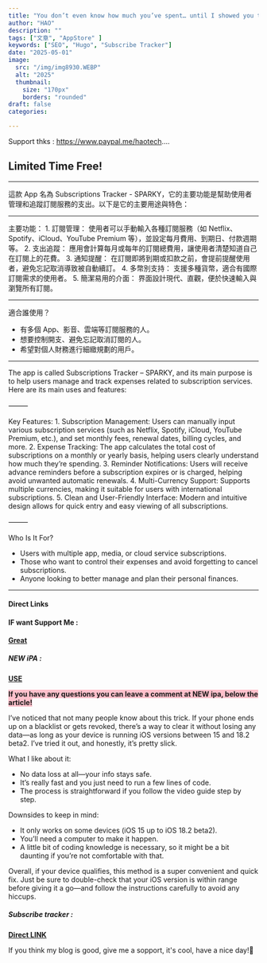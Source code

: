 ```yaml
---
title: "You don’t even know how much you’ve spent… until I showed you this trick"
author: "HAO"
description: ""
tags: ["文章", "AppStore" ]
keywords: ["SEO", "Hugo", "Subscribe Tracker"]
date: "2025-05-01"
image:
  src: "/img/img8930.WEBP"
  alt: "2025"
  thumbnail:
    size: "170px"
    borders: "rounded"
draft: false
categories:

---
```


Support thks : https://www.paypal.me/haotech....
<!--more-->

## **Limited Time Free!**

---

這款 App 名為 Subscriptions Tracker - SPARKY，它的主要功能是幫助使用者管理和追蹤訂閱服務的支出。以下是它的主要用途與特色：

---

主要功能：
	1.	訂閱管理：
使用者可以手動輸入各種訂閱服務（如 Netflix、Spotify、iCloud、YouTube Premium 等），並設定每月費用、到期日、付款週期等。
	2.	支出追蹤：
應用會計算每月或每年的訂閱總費用，讓使用者清楚知道自己在訂閱上的花費。
	3.	通知提醒：
在訂閱即將到期或扣款之前，會提前提醒使用者，避免忘記取消導致被自動續訂。
	4.	多幣別支持：
支援多種貨幣，適合有國際訂閱需求的使用者。
	5.	簡潔易用的介面：
界面設計現代、直觀，便於快速輸入與瀏覽所有訂閱。

---

適合誰使用？
- 有多個 App、影音、雲端等訂閱服務的人。
- 想要控制開支、避免忘記取消訂閱的人。
- 希望對個人財務進行細緻規劃的用戶。

---

The app is called Subscriptions Tracker – SPARKY, and its main purpose is to help users manage and track expenses related to subscription services. Here are its main uses and features:

⸻

Key Features:
	1.	Subscription Management:
Users can manually input various subscription services (such as Netflix, Spotify, iCloud, YouTube Premium, etc.), and set monthly fees, renewal dates, billing cycles, and more.
	2.	Expense Tracking:
The app calculates the total cost of subscriptions on a monthly or yearly basis, helping users clearly understand how much they’re spending.
	3.	Reminder Notifications:
Users will receive advance reminders before a subscription expires or is charged, helping avoid unwanted automatic renewals.
	4.	Multi-Currency Support:
Supports multiple currencies, making it suitable for users with international subscriptions.
	5.	Clean and User-Friendly Interface:
Modern and intuitive design allows for quick entry and easy viewing of all subscriptions.

⸻

Who Is It For?
- Users with multiple app, media, or cloud service subscriptions.
- Those who want to control their expenses and avoid forgetting to cancel subscriptions.
- Anyone looking to better manage and plan their personal finances.

---

#### **Direct Links**

#### **<and font style="background: "> IF want Support Me :</font>** 
**[Great](https://www.paypal.me/haotech)**

##### **<and font style="background: "> NEW iPA : </font>** 
**[USE](https://www.patreon.com/hao8?utm_medium=unknown&utm_source=join_link&utm_campaign=creatorshare_creator&utm_content=copyLink)**

**<and font style="background:pink"> If you have any questions you can leave a comment at NEW ipa, below the article!</font>**

I’ve noticed that not many people know about this trick. If your phone ends up on a blacklist or gets revoked, there’s a way to clear it without losing any data—as long as your device is running iOS versions between 15 and 18.2 beta2. I’ve tried it out, and honestly, it’s pretty slick.

What I like about it:

- No data loss at all—your info stays safe.
- It’s really fast and you just need to run a few lines of code.
- The process is straightforward if you follow the video guide step by step.

Downsides to keep in mind:

- It only works on some devices (iOS 15 up to iOS 18.2 beta2).
- You’ll need a computer to make it happen.
- A little bit of coding knowledge is necessary, so it might be a bit daunting if you’re not comfortable with that.

Overall, if your device qualifies, this method is a super convenient and quick fix. Just be sure to double-check that your iOS version is within range before giving it a go—and follow the instructions carefully to avoid any hiccups.

##### **<font style="background: "> Subscribe tracker :</font>** 
**[ Direct LINK ](https://apps.apple.com/en/app/subscriptions-tracker-sparky/id1524236599)**

If you think my blog is good, give me a sopport, it's cool, have a nice day!🤗